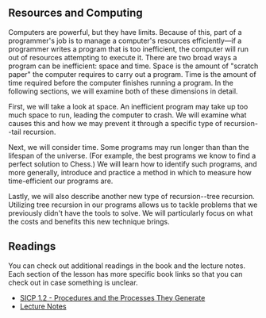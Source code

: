 ## Resources and Computing

Computers are powerful, but they have limits. Because of this, part of a
programmer's job is to manage a computer's resources efficiently&mdash;if a
programmer writes a program that is too inefficient, the computer will run out
of resources attempting to execute it. There are two broad ways a program can
be inefficient: space and time. Space is the amount of "scratch paper" the
computer requires to carry out a program. Time is the amount of time required
before the computer finishes running a program. In the following sections, we
will examine both of these dimensions in detail.

First, we will take a look at space. An inefficient program may take up too
much space to run, leading the computer to crash. We will examine what causes
this and how we may prevent it through a specific type of recursion--tail
recursion.

Next, we will consider time. Some programs may run longer than than the
lifespan of the universe. (For example, the best programs we know to find a
perfect solution to Chess.) We will learn how to identify such programs, and
more generally, introduce and practice a method in which to measure how
time-efficient our programs are.

Lastly, we will also describe another new type of recursion--tree recursion.
Utilizing tree recursion in our programs allows us to tackle problems that we
previously didn't have the tools to solve. We will particularly focus on what
the costs and benefits this new technique brings.

## Readings

You can check out additional readings in the book and the lecture notes. Each section of the lesson has more specific book links so that you can check out in case something is unclear.

  * [SICP 1.2 - Procedures and the Processes They Generate](http://mitpress.mit.edu/sicp/full-text/book/book-Z-H-11.html)
  * [Lecture Notes](http://inst.eecs.berkeley.edu/~cs61as/reader/notes.pdf#page=14)


